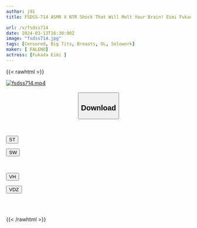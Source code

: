 ```yaml
---
author: j91
title: FSDSS-714 ASMR X NTR Shock That Will Melt Your Brain! Eimi Fukada’s Beloved Girlfriend Is Being Fucked By Her Boss In Front Of Her, But Her Painful Erection Won’t Stop

url: /v/fsdss714
date: 2024-03-13T16:30:00Z
image: "fsdss714.jpg"
tags: [Censored, Big Tits, Breasts, OL, Solowork]
maker: [ FALENO]
actress: [Fukada Eimi ]
---
```



{{< rawhtml >}}

<div class="video" data-videoid="rD8dgkdvDJsbBY7">
    <a href="javascript:;">
        <img src="/v/fsdss714/fsdss714.jpg" width="WIDTH" height="HEIGHT" alt="fsdss714.mp4" loading="lazy">
    </a>
</div>

<script type="text/javascript" src="https://j91.asia/asset/on-demand-st.js"></script>

<br>
  <link rel="stylesheet" href="https://j91.asia/asset/bs5.css">
  
  <center>
  <button class="btn btn-primary" type="button" data-bs-toggle="collapse" data-bs-target=".multi-collapse" aria-expanded="false" aria-controls="multiCollapseExample1 multiCollapseExample2"><h2>Download</h2></button></center>
</p>
<div class="row">
  <div class="col">
    <div class="collapse multi-collapse" id="multiCollapseExample1">
      <div class="card card-body">
	      	      <br>
<div class="buttons">  
<p><a href="https://streamtape.to/v/rD8dgkdvDJsbBY7" target="_blank"><button class="btn-hover color-3"><i class="fa fa-download"></i> ST</button></a></p>
<p><a href="https://asnwish.com/31h3ujlytpcw" target="_blank"><button class="btn-hover color-2"><i class="fa fa-download"></i> SW</button></a></p></div>
    </div>
  </div>
</div>
  <div class="col">
    <div class="collapse multi-collapse" id="multiCollapseExample2">
      <div class="card card-body">
	      <br>
<div class="buttons">
<p><a href="https://vidhidevip.com/f/35ksnrxydysz"><button class="btn-hover color-9"><i class="fa fa-download"></i> VH</button></a></p>
<p><a href="https://vidoza.net/p56f7vtwecly"><button class="btn-hover color-8"><i class="fa fa-download"></i> VDZ</button></a></p></div>
<br><br>
      </div>
    </div>
  </div>
</div>

{{< /rawhtml >}}